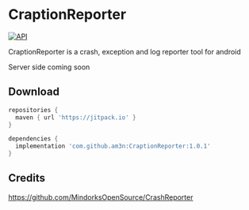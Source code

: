 # CraptionReporter
[![API](https://img.shields.io/badge/API-16%2B-brightgreen.svg?style=flat)](https://android-arsenal.com/api?level=16)

CraptionReporter is a crash, exception and log reporter tool for android

Server side coming soon



## Download

```gradle
repositories {
  maven { url 'https://jitpack.io' }
}

dependencies {
  implementation 'com.github.am3n:CraptionReporter:1.0.1'
}
```


## Credits

https://github.com/MindorksOpenSource/CrashReporter
